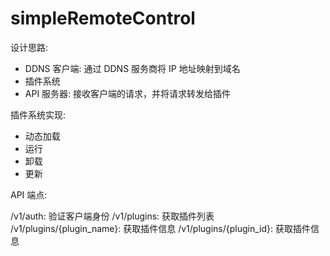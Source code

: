 # simpleRemoteControl

设计思路:

- DDNS 客户端: 通过 DDNS 服务商将 IP 地址映射到域名
- 插件系统
- API 服务器: 接收客户端的请求，并将请求转发给插件

插件系统实现:

- 动态加载
- 运行
- 卸载
- 更新

API 端点:

/v1/auth: 验证客户端身份
/v1/plugins: 获取插件列表
/v1/plugins/{plugin_name}: 获取插件信息
/v1/plugins/{plugin_id}: 获取插件信息